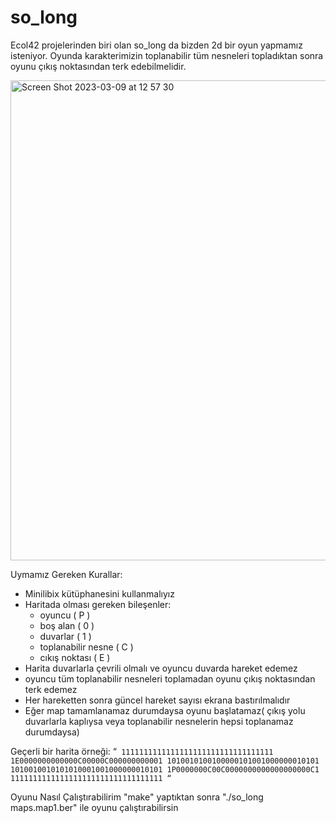 # so_long

  Ecol42 projelerinden biri olan so_long da bizden 2d bir oyun yapmamız isteniyor. Oyunda karakterimizin toplanabilir tüm nesneleri topladıktan sonra
oyunu çıkış noktasından terk edebilmelidir.

<img width="768" alt="Screen Shot 2023-03-09 at 12 57 30" src="https://user-images.githubusercontent.com/115617420/223987356-cd2143ad-f123-4008-8b34-d0ce856f8c92.png">

Uymamız Gereken Kurallar:
- Minilibix kütüphanesini kullanmalıyız
- Haritada olması gereken bileşenler:
  - oyuncu ( P )
  - boş alan ( 0 )
  - duvarlar ( 1 )
  - toplanabilir nesne ( C )
  - cıkış noktası ( E )
- Harita duvarlarla çevrili olmalı ve oyuncu duvarda hareket edemez
- oyuncu tüm toplanabilir nesneleri toplamadan oyunu çıkış noktasından terk edemez
- Her hareketten sonra güncel hareket sayısı ekrana bastırılmalıdır
- Eğer map tamamlanamaz durumdaysa oyunu başlatamaz( çıkış yolu duvarlarla kaplıysa veya toplanabilir nesnelerin hepsi toplanamaz durumdaysa)
  
Geçerli bir harita örneği:
“`
1111111111111111111111111111111111
1E0000000000000C00000C000000000001
1010010100100000101001000000010101
1010010010101010001001000000010101
1P0000000C00C0000000000000000000C1
1111111111111111111111111111111111
“`

Oyunu Nasıl Çalıştırabilirim
  "make" yaptıktan sonra "./so_long maps.map1.ber" ile oyunu çalıştırabilirsin 
